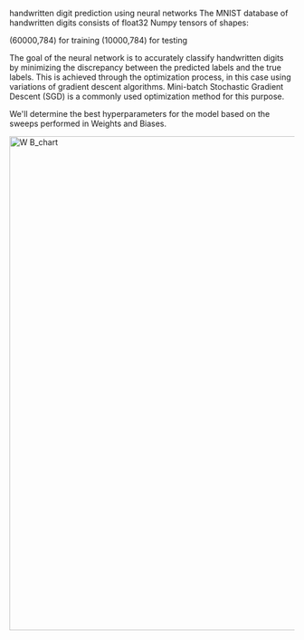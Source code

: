 handwritten digit prediction using neural networks The MNIST database of handwritten digits consists of float32 Numpy tensors of shapes:

(60000,784) for training (10000,784) for testing

The goal of the neural network is to accurately classify handwritten digits by minimizing the discrepancy between the predicted labels
and the true labels. This is achieved through the optimization process, in this case using variations of gradient descent algorithms. 
Mini-batch Stochastic Gradient Descent (SGD) is a commonly used optimization method for this purpose.

We'll determine the best hyperparameters for the model based on the sweeps performed in Weights and Biases.


<img width="872" alt="W B_chart" src="https://github.com/lejomarin/MNIST/assets/21342132/15d0c262-9514-4518-b9c8-431ab9b5432d">
